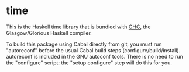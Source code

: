 # time

This is the Haskell time library that is bundled with [GHC][GHC], the
Glasgow/Glorious Haskell compiler.

To build this package using Cabal directly from git, you must run
"autoreconf" before the usual Cabal build steps (configure/build/install).
autoreconf is included in the GNU autoconf tools.  There is no need to run
the "configure" script: the "setup configure" step will do this for you.

[GHC]: https://www.haskell.org/ghc/
